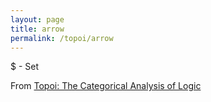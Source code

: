```yaml
---
layout: page
title: arrow
permalink: /topoi/arrow
---
```

$ - Set 


From [Topoi: The Categorical Analysis of Logic](https://mathgloss.github.io/MathGloss/topoi.html)